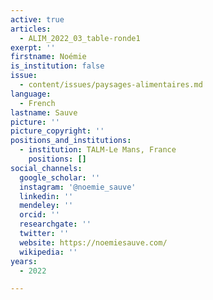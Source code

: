 ```yaml
---
active: true
articles:
  - ALIM_2022_03_table-ronde1
exerpt: ''
firstname: Noémie
is_institution: false
issue:
  - content/issues/paysages-alimentaires.md
language:
  - French
lastname: Sauve
picture: ''
picture_copyright: ''
positions_and_institutions:
  - institution: TALM-Le Mans, France
    positions: []
social_channels:
  google_scholar: ''
  instagram: '@noemie_sauve'
  linkedin: ''
  mendeley: ''
  orcid: ''
  researchgate: ''
  twitter: ''
  website: https://noemiesauve.com/
  wikipedia: ''
years:
  - 2022

---
```

